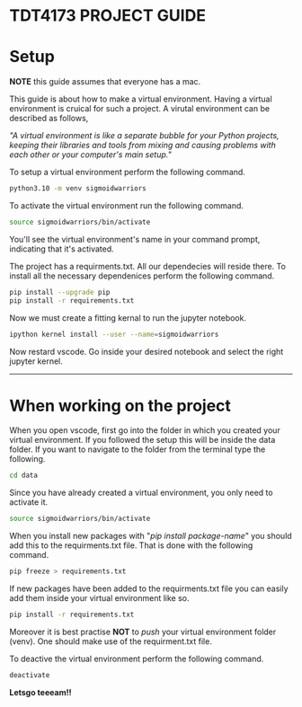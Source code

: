 # TDT4173 PROJECT GUIDE

# Setup

**NOTE** this guide assumes that everyone has a mac.

This guide is about how to make a virtual environment. Having a virtual environment is cruical for such a project. A virutal environment can be described as follows,

*"A virtual environment is like a separate bubble for your Python projects, keeping their libraries and tools from mixing and causing problems with each other or your computer's main setup."*

To setup a virtual environment perform the following command.

```bash
python3.10 -m venv sigmoidwarriors
```

To activate the virtual environment run the following command. 

```bash
source sigmoidwarriors/bin/activate
```
You'll see the virtual environment's name in your command prompt, indicating that it's activated.

The project has a requirments.txt. All our dependecies will reside there. To install all the necessary dependenices perform the following command.

```bash
pip install --upgrade pip
pip install -r requirements.txt
```

Now we must create a fitting kernal to run the jupyter notebook.

```bash
ipython kernel install --user --name=sigmoidwarriors
```

Now restard vscode. Go inside your desired notebook and select the right jupyter kernel.

----------------------------------------------------------------------

# When working on the project

When you open vscode, first go into the folder in which you created your virtual environment. If you followed the setup this will be inside the data folder. If you want to navigate to the folder from the terminal type the following.

```bash
cd data
```
Since you have already created a virtual environment, you only need to activate it.

```bash
source sigmoidwarriors/bin/activate
```

When you install new packages with "*pip install package-name*" you should add this to the requirments.txt file. That is done with the following command.

```bash
pip freeze > requirements.txt
```

If new packages have been added to the requirments.txt file you can easily add them inside your virtual environment like so.

```bash
pip install -r requirements.txt
```

Moreover it is best practise **NOT** to *push* your virtual environment folder (venv). One should make use of the requirment.txt file.

To deactive the virtual environment perform the following command.

```bash
deactivate
```

**Letsgo teeeam!!**

